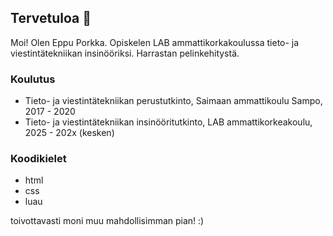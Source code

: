 ## Tervetuloa 👋

Moi! Olen Eppu Porkka. Opiskelen LAB ammattikorkakoulussa tieto- ja viestintätekniikan insinööriksi. Harrastan pelinkehitystä.

### Koulutus
- Tieto- ja viestintätekniikan perustutkinto, Saimaan ammattikoulu Sampo, 2017 - 2020
- Tieto- ja viestintätekniikan insinööritutkinto, LAB ammattikorkeakoulu, 2025 - 202x (kesken)

### Koodikielet
- html
- css
- luau

toivottavasti moni muu mahdollisimman pian! :)
